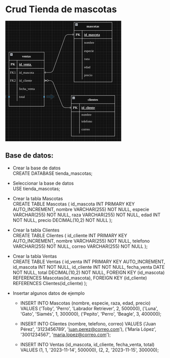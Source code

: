 # Crud Tienda de mascotas
![Descripción de la imagen](./src/main/java/org/example/diagrama.png) 
## Base de datos:
- Crear la base de datos  
CREATE DATABASE tienda_mascotas;

- Seleccionar la base de datos  
USE tienda_mascotas;

- Crear la tabla Mascotas  
CREATE TABLE Mascotas (
    id_mascota INT PRIMARY KEY AUTO_INCREMENT,
    nombre VARCHAR(255) NOT NULL,
    especie VARCHAR(255) NOT NULL,
    raza VARCHAR(255) NOT NULL,
    edad INT NOT NULL,
    precio DECIMAL(10,2) NOT NULL
);

- Crear la tabla Clientes  
CREATE TABLE Clientes (
    id_cliente INT PRIMARY KEY AUTO_INCREMENT,
    nombre VARCHAR(255) NOT NULL,
    telefono VARCHAR(255) NOT NULL,
    correo VARCHAR(255) NOT NULL
);

- Crear la tabla Ventas  
CREATE TABLE Ventas (
    id_venta INT PRIMARY KEY AUTO_INCREMENT,
    id_mascota INT NOT NULL,
    id_cliente INT NOT NULL,
    fecha_venta DATE NOT NULL,
    total DECIMAL(10,2) NOT NULL,
    FOREIGN KEY (id_mascota) REFERENCES Mascotas(id_mascota),
    FOREIGN KEY (id_cliente) REFERENCES Clientes(id_cliente)
);

- Insertar algunos datos de ejemplo  
  - INSERT INTO Mascotas (nombre, especie, raza, edad, precio) VALUES
    ('Toby', 'Perro', 'Labrador Retriever', 2, 500000),
    ('Luna', 'Gato', 'Siamés', 1, 300000),
    ('Pepito', 'Perro', 'Beagle', 3, 400000);

  - INSERT INTO Clientes (nombre, telefono, correo) VALUES
    ('Juan Pérez', '3123456789', 'juan.perez@correo.com'),
    ('María López', '3001234567', 'maria.lopez@correo.com');

  - INSERT INTO Ventas (id_mascota, id_cliente, fecha_venta, total) VALUES
    (1, 1, '2023-11-14', 500000),
    (2, 2, '2023-11-15', 300000);
